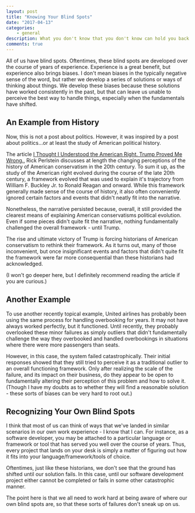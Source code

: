 ```yaml
---
layout: post
title: "Knowing Your Blind Spots"
date: "2017-04-13"
categories:
    - general
description: What you don't know that you don't know can hold you back.
comments: true
---
```


All of us have blind spots. Oftentimes, these blind spots are developed over the course of years of experience. Experience is a great benefit, but experience also brings biases. I don't mean biases in the typically negative sense of the word, but rather we develop a series of solutions or ways of thinking about things. We develop these biases because these solutions have worked consistently in the past, but that can leave us unable to perceive the best way to handle things, especially when the fundamentals have shifted.

## An Example from History

Now, this is not a post about politics. However, it was inspired by a post about politics...or at least the study of American political history.

The article [I Thought I Understood the American Right. Trump Proved Me Wrong.](https://www.nytimes.com/2017/04/11/magazine/i-thought-i-understood-the-american-right-trump-proved-me-wrong.html?_r=0), Rick Perlstein discusses at length the changing perceptions of the history of American conservatism in the 20th century. To sum it up, as the study of the American right evolved during the course of the late 20th century, a framework evolved that was used to explain it's trajectory from William F. Buckley Jr. to Ronald Reagan and onward. While this framework generally made sense of the course of history, it also often conveniently ignored certain factors and events that didn't neatly fit into the narrative.

Nonetheless, the narrative persisted because, overall, it still provided the clearest means of explaining American conservatisms political evolution. Even if some pieces didn't quite fit the narrative, nothing fundamentally challenged the overall framework - until Trump.

The rise and ultimate victory of Trump is forcing historians of American conservatism to rethink their framework. As it turns out, many of those inconvenient, but once insignificant events and factors that didn't quite fit the framework were far more consequential than these historians had acknowledged.

(I won't go deeper here, but I definitely recommend reading the article if you are curious.)

## Another Example

To use another recently topical example, United airlines has probably been using the same process for handling overbooking for years. It may not have always worked perfectly, but it functioned. Until recently, they probably overlooked these minor failures as simply outliers that didn't fundamentally challenge the way they overbooked and handled overbookings in situations where there were more passengers than seats.

However, in this case, the system failed catastrophically. Their initial responses showed that they still tried to perceive it as a traditional outlier to an overall functioning framework. Only after realizing the scale of the failure, and its impact on their business, do they appear to be open to fundamentally altering their perception of this problem and how to solve it. (Though I have my doubts as to whether they will find a reasonable solution - these sorts of biases can be very hard to root out.)

## Recognizing Your Own Blind Spots

I think that most of us can think of ways that we've landed in similar scenarios in our own work experience - I know that I can. For instance, as a software developer, you may be attached to a particular language or framework or tool that has served you well over the course of years. Thus, every project that lands on your desk is simply a matter of figuring out how it fits into your language/framework/tools of choice.

Oftentimes, just like these historians, we don't see that the ground has shifted until our solution fails. In this case, until our software development project either cannot be completed or fails in some other catastrophic manner.

The point here is that we all need to work hard at being aware of where our own blind spots are, so that these sorts of failures don't sneak up on us.